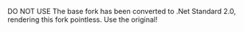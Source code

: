 DO NOT USE
The base fork has been converted to .Net Standard 2.0, rendering this fork pointless. Use the original!
